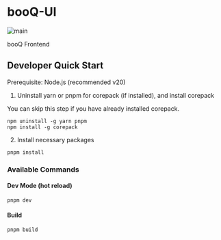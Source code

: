 # booQ-UI

![main](https://github.com/traPtitech/booQ-UI/workflows/main/badge.svg)

booQ Frontend

## Developer Quick Start

Prerequisite: Node.js (recommended v20)

1. Uninstall yarn or pnpm for corepack (if installed), and install corepack

You can skip this step if you have already installed corepack.

```shell
npm uninstall -g yarn pnpm
npm install -g corepack
```

2. Install necessary packages

```shell
pnpm install
```

### Available Commands

#### Dev Mode (hot reload)

```shell
pnpm dev
```

#### Build

```shell
pnpm build
```
